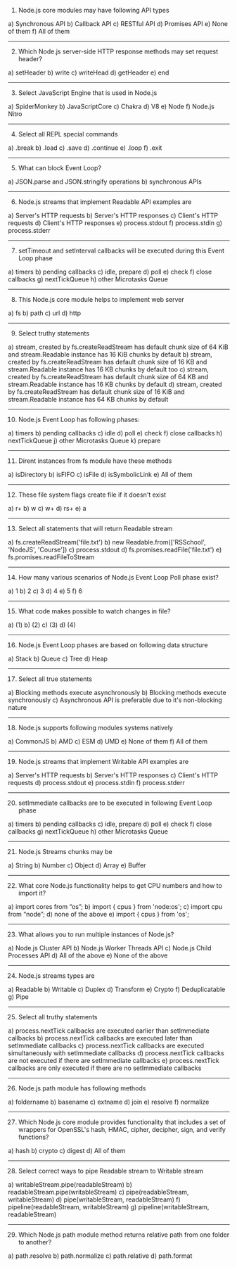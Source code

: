 1. Node.js core modules may have following API types

a) Synchronous API
b) Callback API
c) RESTful API
d) Promises API
e) None of them
f) All of them

---

2. Which Node.js server-side HTTP response methods may set request header?

a) setHeader
b) write
c) writeHead
d) getHeader
e) end

---

3. Select JavaScript Engine that is used in Node.js

a) SpiderMonkey
b) JavaScriptCore
c) Chakra
d) V8
e) Node
f) Node.js Nitro

---

4. Select all REPL special commands

a) .break
b) .load
c) .save
d) .continue
e) .loop
f) .exit

---

5. What can block Event Loop?

a) JSON.parse and JSON.stringify operations
b) synchronous APIs

---

6. Node.js streams that implement Readable API examples are

a) Server's HTTP requests
b) Server's HTTP responses
c) Client's HTTP requests
d) Client's HTTP responses
e) process.stdout
f) process.stdin
g) process.stderr

---

7. setTimeout and setInterval callbacks will be executed during this Event Loop phase

a) timers
b) pending callbacks
c) idle, prepare
d) poll
e) check
f) close callbacks
g) nextTickQueue
h) other Microtasks Queue

---

8. This Node.js core module helps to implement web server

a) fs
b) path
c) url
d) http

---

9. Select truthy statements

a) stream, created by fs.createReadStream has default chunk size of 64 KiB and stream.Readable instance has 16 KiB chunks by default
b) stream, created by fs.createReadStream has default chunk size of 16 KB and stream.Readable instance has 16 KB chunks by default too
c) stream, created by fs.createReadStream has default chunk size of 64 KB and stream.Readable instance has 16 KB chunks by default
d) stream, created by fs.createReadStream has default chunk size of 16 KiB and stream.Readable instance has 64 KB chunks by default

---

10. Node.js Event Loop has following phases:

a) timers
b) pending callbacks
c) idle
d) poll
e) check
f) close callbacks
h) nextTickQueue
j) other Microtasks Queue
k) prepare

---

11. Dirent instances from fs module have these methods

a) isDirectory
b) isFIFO
c) isFile
d) isSymbolicLink
e) All of them

---

12. These file system flags create file if it doesn't exist

a) r+
b) w
c) w+
d) rs+
e) a

---

13. Select all statements that will return Readable stream

a) fs.createReadStream('file.txt')
b) new Readable.from(['RSSchool', 'NodeJS', 'Course'])
c) process.stdout
d) fs.promises.readFile('file.txt')
e) fs.promises.readFileToStream

---

14. How many various scenarios of Node.js Event Loop Poll phase exist?

a) 1
b) 2
c) 3
d) 4
e) 5
f) 6

---

15. What code makes possible to watch changes in file?

a) (1) 
b) (2) 
c) (3) 
d) (4)

---

16. Node.js Event Loop phases are based on following data structure

a) Stack
b) Queue
c) Tree
d) Heap

---

17. Select all true statements

a) Blocking methods execute asynchronously
b) Blocking methods execute synchronously
c) Asynchronous API is preferable due to it's non-blocking nature

---

18. Node.js supports following modules systems natively

a) CommonJS
b) AMD
c) ESM
d) UMD
e) None of them
f) All of them

---

19. Node.js streams that implement Writable API examples are

a) Server's HTTP requests
b) Server's HTTP responses
c) Client's HTTP requests
d) process.stdout
e) process.stdin
f) process.stderr

---

20. setImmediate callbacks are to be executed in following Event Loop phase

a) timers
b) pending callbacks
c) idle, prepare
d) poll
e) check
f) close callbacks
g) nextTickQueue
h) other Microtasks Queue

---

21. Node.js Streams chunks may be

a) String
b) Number
c) Object
d) Array
e) Buffer

---

22. What core Node.js functionality helps to get CPU numbers and how to import it?

a) import cores from “os”;
b) import { cpus } from 'node:os';
c) import cpu from “node”;
d) none of the above
e) import { cpus } from 'os';

---

23. What allows you to run multiple instances of Node.js?

a) Node.js Cluster API
b) Node.js Worker Threads API
c) Node.js Child Processes API
d) All of the above
e) None of the above

---

24. Node.js streams types are

a) Readable
b) Writable
c) Duplex
d) Transform
e) Crypto
f) Deduplicatable
g) Pipe

---

25. Select all truthy statements

a) process.nextTick callbacks are executed earlier than setImmediate callbacks
b) process.nextTick callbacks are executed later than setImmediate callbacks
c) process.nextTick callbacks are executed simultaneously with setImmediate callbacks
d) process.nextTick callbacks are not executed if there are setImmediate callbacks
e) process.nextTick callbacks are only executed if there are no setImmediate callbacks

---

26. Node.js path module has following methods

a) foldername
b) basename
c) extname
d) join
e) resolve
f) normalize

---

27. Which Node.js core module provides functionality that includes a set of wrappers for OpenSSL's hash, HMAC, cipher, decipher, sign, and verify functions?

a) hash
b) crypto
c) digest
d) All of them

---

28. Select correct ways to pipe Readable stream to Writable stream

a) writableStream.pipe(readableStream)
b) readableStream.pipe(writableStream)
c) pipe(readableStream, writableStream)
d) pipe(writableStream, readableStream)
f) pipeline(readableStream, writableStream)
g) pipeline(writableStream, readableStream)

---

29. Which Node.js path module method returns relative path from one folder to another?

a) path.resolve
b) path.normalize
c) path.relative
d) path.format